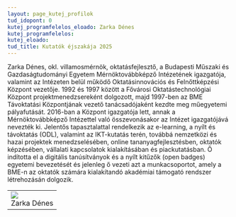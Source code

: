 ```yaml
---
layout: page_kutej_profilok
tud_idopont: 0
kutej_programfelelos_eloado: Zarka Dénes
kutej_programfelelos: 
kutej_eloado:
tud_title: Kutatók éjszakája 2025
---
```

Zarka Dénes, okl. villamosmérnök, oktatásfejlesztő, a Budapesti Műszaki és Gazdaságtudományi Egyetem Mérnöktovábbképző Intézetének igazgatója, valamint az Intézeten belül működő Oktatásinnovációs és Felnőttképzési Központ vezetője. 1992 és 1997 között a Fővárosi Oktatástechnológiai Központ projektmenedzsereként dolgozott, majd 1997-ben az BME Távoktatási Központjának vezető tanácsadójaként kezdte meg műegyetemi pályafutását. 
2016-ban a Központ igazgatója lett, annak a Mérnöktovábbképző Intézettel való összevonásakor az Intézet igazgatójává nevezték ki. Jelentős tapasztalattal rendelkezik az e-learning, a nyílt és távoktatás (ODL), valamint az IKT-kutatás terén, továbbá nemzetközi és hazai projektek menedzselésében, online tananyagfejlesztésben, oktatók képzésében, vállalati kapcsolatok kialakításában és piackutatásban. Ő indította el a digitális tanúsítványok és a nyílt kitűzők (open badges) egyetemi bevezetését és jelenleg ő vezeti azt a munkacsoportot, amely a BME-n az oktatók számára kialakítandó akadémiai támogató rendszer létrehozásán dolgozik.


 <table class="picture">
<tr>
<td>

<div class="gallery">
    <img src="images/Zarka Dénes.jpg" max-width="250" max-height="200">
  <div class="desc">Zarka Dénes</div>
</div>

</td>
</tr>
</table>
